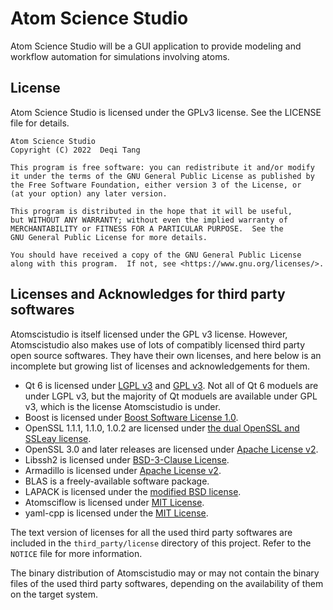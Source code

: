 # Atom Science Studio
Atom Science Studio will be a GUI application to provide modeling and workflow automation for simulations involving atoms.

## License
Atom Science Studio is licensed under the GPLv3 license. See the LICENSE file for details.
```
Atom Science Studio
Copyright (C) 2022  Deqi Tang

This program is free software: you can redistribute it and/or modify
it under the terms of the GNU General Public License as published by
the Free Software Foundation, either version 3 of the License, or
(at your option) any later version.

This program is distributed in the hope that it will be useful,
but WITHOUT ANY WARRANTY; without even the implied warranty of
MERCHANTABILITY or FITNESS FOR A PARTICULAR PURPOSE.  See the
GNU General Public License for more details.

You should have received a copy of the GNU General Public License
along with this program.  If not, see <https://www.gnu.org/licenses/>.
```

## Licenses and Acknowledges for third party softwares
Atomscistudio is itself licensed under the GPL v3 license. However, Atomscistudio
also makes use of lots of compatibly licensed third party open source softwares. 
They have their own licenses, and here below is an incomplete but growing list 
of licenses and acknowledgements for them.


* Qt 6 is licensed under [LGPL v3](https://www.gnu.org/licenses/lgpl-3.0.txt) and [GPL v3](https://www.gnu.org/licenses/gpl-3.0.txt). Not all of Qt 6 moduels are under LGPL v3, but the majority of Qt moduels are available under GPL v3, which is the license Atomscistudio is under.
* Boost is licensed under [Boost Software License 1.0](https://www.boost.org/LICENSE_1_0.txt).
* OpenSSL 1.1.1, 1.1.0, 1.0.2 are licensed under [the dual OpenSSL and SSLeay license](https://www.openssl.org/source/license-openssl-ssleay.txt).
* OpenSSL 3.0 and later releases are licensed under [Apache License v2](https://www.openssl.org/source/apache-license-2.0.txt).
* Libssh2 is licensed under [BSD-3-Clause License](https://github.com/libssh2/libssh2/blob/master/COPYING).
* Armadillo is licensed under [Apache License v2](https://www.apache.org/licenses/LICENSE-2.0.txt).
* BLAS is a freely-available software package.
* LAPACK is licensed under the [modified BSD license](http://www.netlib.org/lapack/LICENSE.txt).
* Atomsciflow is licensed under [MIT License](https://github.com/DeqiTang/atomsciflow/blob/master/LICENSE).
* yaml-cpp is licensed under the [MIT License](https://github.com/jbeder/yaml-cpp/blob/master/LICENSE).

The text version of licenses for all the used third party softwares
are included in the `third_party/license` directory of this project.
Refer to the `NOTICE` file for more information.

The binary distribution of Atomscistudio may or may not contain 
the binary files of the used third party softwares, depending
on the availability of them on the target system.


